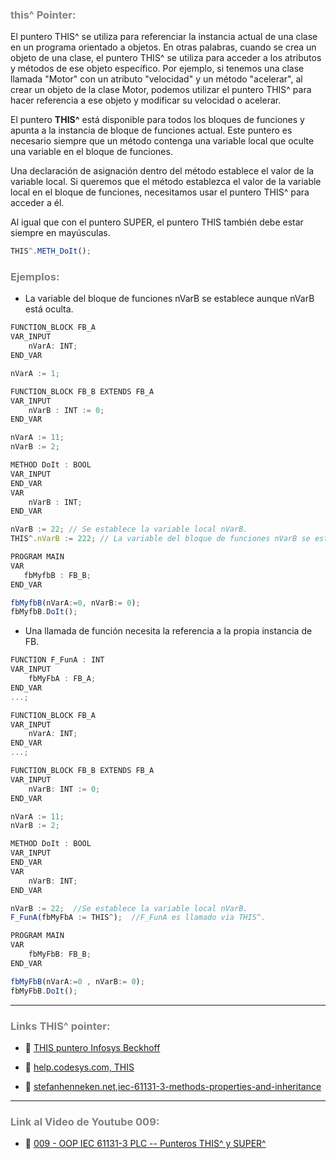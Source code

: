 ### <span style="color:grey">this^ Pointer:</span>

El puntero THIS^ se utiliza para referenciar la instancia actual de una clase en un programa orientado a objetos.
En otras palabras, cuando se crea un objeto de una clase, el puntero THIS^ se utiliza para acceder a los atributos y métodos de ese objeto específico. Por ejemplo, si tenemos una clase llamada "Motor" con un atributo "velocidad" y un método "acelerar", al crear un objeto de la clase Motor, podemos utilizar el puntero THIS^ para hacer referencia a ese objeto y modificar su velocidad o acelerar.

El puntero **THIS^** está disponible para todos los bloques de funciones y apunta a la instancia de bloque de funciones actual. 
Este puntero es necesario siempre que un método contenga una variable local que oculte una variable en el bloque de funciones.

Una declaración de asignación dentro del método establece el valor de la variable local. 
Si queremos que el método establezca el valor de la variable local en el bloque de funciones, necesitamos usar el puntero THIS^ para acceder a él.

Al igual que con el puntero SUPER, el puntero THIS también debe estar siempre en mayúsculas.

```javascript
THIS^.METH_DoIt();
```
### <span style="color:grey">Ejemplos:</span>

- La variable del bloque de funciones nVarB se establece aunque nVarB está oculta.

```javascript
FUNCTION_BLOCK FB_A
VAR_INPUT
    nVarA: INT;
END_VAR

nVarA := 1;

FUNCTION_BLOCK FB_B EXTENDS FB_A
VAR_INPUT
    nVarB : INT := 0;
END_VAR

nVarA := 11;
nVarB := 2;

METHOD DoIt : BOOL
VAR_INPUT
END_VAR
VAR
    nVarB : INT;
END_VAR

nVarB := 22; // Se establece la variable local nVarB.
THIS^.nVarB := 222; // La variable del bloque de funciones nVarB se establece aunque nVarB está oculta.

PROGRAM MAIN
VAR
   fbMyfbB : FB_B;
END_VAR

fbMyfbB(nVarA:=0, nVarB:= 0);
fbMyfbB.DoIt();
```

- Una llamada de función necesita la referencia a la propia instancia de FB.

```javascript
FUNCTION F_FunA : INT
VAR_INPUT
    fbMyFbA : FB_A;
END_VAR
...;

FUNCTION_BLOCK FB_A
VAR_INPUT
    nVarA: INT;
END_VAR
...;

FUNCTION_BLOCK FB_B EXTENDS FB_A
VAR_INPUT
    nVarB: INT := 0;
END_VAR

nVarA := 11;
nVarB := 2;

METHOD DoIt : BOOL
VAR_INPUT
END_VAR
VAR
    nVarB: INT;
END_VAR

nVarB := 22;  //Se establece la variable local nVarB.
F_FunA(fbMyFbA := THIS^);  //F_FunA es llamado via THIS^.

PROGRAM MAIN
VAR
    fbMyFbB: FB_B;
END_VAR

fbMyFbB(nVarA:=0 , nVarB:= 0);
fbMyFbB.DoIt();
```
***
### <span style="color:grey">Links THIS^ pointer:</span>

- 🔗 [THIS puntero Infosys Beckhoff](https://infosys.beckhoff.com/content/1033/tc3_plc_intro/2528843147.html?id=1252534934601716110)

- 🔗 [help.codesys.com, THIS](https://help.codesys.com/api-content/2/codesys/3.5.14.0/en/_cds_pointer_this/#efa671ce4f92ff0c0a8640e009d26eb-id-939859e9e4f92fefc0a8640e00938466)

- 🔗 [stefanhenneken.net,iec-61131-3-methods-properties-and-inheritance](https://stefanhenneken.net/2017/04/23/iec-61131-3-methods-properties-and-inheritance/)

***
### <span style="color:grey">Link al Video de Youtube 009:</span>
- 🔗 [009 - OOP IEC 61131-3 PLC -- Punteros THIS^ y SUPER^](https://youtu.be/S3YdAHyBc6I)
